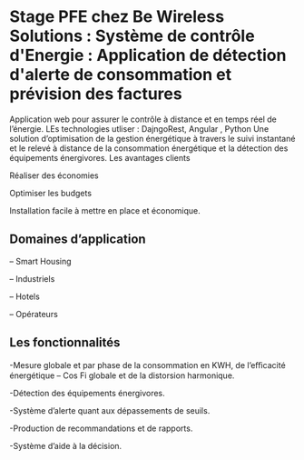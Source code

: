 # Stage PFE chez Be Wireless Solutions : Système de contrôle d'Energie : Application de détection d'alerte de consommation et prévision des factures
Application web pour assurer le contrôle à distance et en temps réel de l’énergie. 
LEs technologies utliser : DajngoRest, Angular , Python
Une solution d’optimisation de la gestion énergétique à travers le suivi instantané et le relevé à distance de la consommation énergétique et la détection des équipements énergivores.
Les avantages clients

Réaliser des économies

Optimiser les budgets

Installation facile à mettre en place et économique.

## Domaines d’application

– Smart Housing

– Industriels

– Hotels

– Opérateurs

## Les fonctionnalités

-Mesure globale et par phase de la consommation en KWH, de l’eﬃcacité énergétique – Cos Fi globale et de la distorsion harmonique.

-Détection des équipements énergivores.

-Système d’alerte quant aux dépassements de seuils.

-Production de recommandations et de rapports.

-Système d’aide à la décision.
